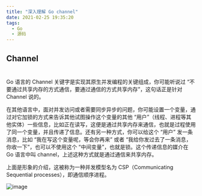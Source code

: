 ```yaml
---
title: "深入理解 Go channel"
date: 2021-02-25 19:35:20
tags:
  - Go
  - 源码
---
```


## Channel

#

#

Go 语言的 Channel 关键字是实现其原生并发编程的关键组成，你可能听说过 “不要通过共享内存的方式通信，要通过通信的方式共享内存”，这句话正是针对 Channel 说的。

在其他语言中，面对并发访问或者需要同步异步的问题，你可能设置一个变量，通过对它加锁的方式来告诉其他试图操作这个变量的其他 “用户”（线程、进程等其他实体）一些信息，比如正在读写，这便是通过共享内存来通信，也就是过程使用了同一个变量，并且传递了信息。还有另一种方式，你可以给这个 “用户” 发一条消息，比如 “我在写这个变量呢，等会你再来” 或者 “我给你发过去了一条消息，你收一下”，也可以不使用这个 “中间变量”，也就是锁。这个传递信息的媒介在 Go 语言中叫 channel，上述这种方式就是通过通信来共享内存。

上面是形象的介绍，这被称为一种并发模型名为 CSP（Communicating Sequential processes），即通信顺序进程。

![image](https://gitee.com/sh1luo/imgs/raw/master/imgs/map_zipper-%E7%AC%AC%202%20%E9%A1%B5.svg)















